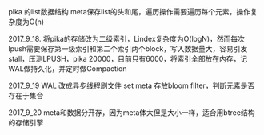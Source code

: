 pika 的list数据结构 meta保存list的头和尾，遍历操作需要遍历每个元素，操作复杂度为O(n)

2017_9_18. 将pika的存储改为二级索引，Lindex复杂度为O(logN)，然而每次lpush需要保存第一级索引和第二个索引两个block，写入数据量大，容易引发stall，压测LPUSH，pika 20000，目前只有6000，将索引全部放在内存，记WAL做持久化，并定时做Compaction

2017_9_19
WAL 改成异步线程刷文件
set meta 存放bloom filter，判断元素是否存在于集合

2017_9_20
meta和数据分开存，因为meta体大但是大小一样，适合用btree结构的存储引擎
